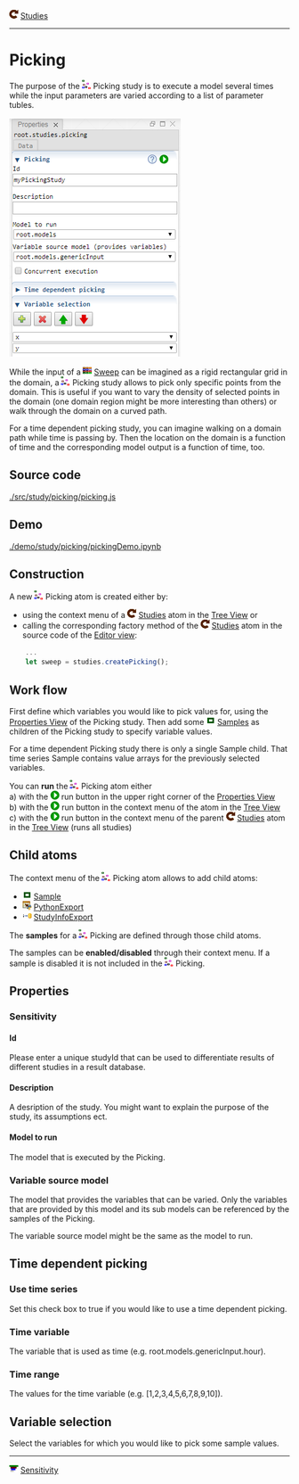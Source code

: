 ![](../../../../icons/studies.png) [Studies](../studies.md)

----

# Picking
		
The purpose of the ![](../../../../icons/picking.png) Picking study is to execute a model several times while the input parameters are varied according to a list of parameter tubles. 

![](../../../images/picking.png)

While the input of a ![](../../../../icons/sweep.png) [Sweep](../sweep/sweep.md) can be imagined as a rigid rectangular grid in the domain, a ![](../../../../icons/picking.png) Picking study allows to pick only specific points from the domain. This is useful if you want to vary the density of selected points in the domain (one domain region might be more interesting than others) or walk through the domain on a curved path. 

For a time dependent picking study, you can imagine walking on a domain path while time is passing by. Then the location on the domain is a function of time and the corresponding model output is a function of time, too. 

## Source code

[./src/study/picking/picking.js](../../../../src/study/picking/picking.js)

## Demo

[./demo/study/picking/pickingDemo.ipynb](../../../../demo/study/picking/pickingDemo.ipynb)

## Construction
		
A new ![](../../../../icons/picking.png) Picking atom is created either by: 

* using the context menu of a ![](../../../../icons/studies.png) [Studies](../studies.md) atom in the [Tree View](../../../views/treeView.md) or
* calling the corresponding factory method of the ![](../../../../icons/studies.png) [Studies](../studies.md) atom in the source code of the [Editor view](../../../views/editorView.md):

```javascript
    ...
    let sweep = studies.createPicking();	     
```

## Work flow	

First define which variables you would like to pick values for, using the [Properties View](../../../views/propertiesView.md) of the Picking study. Then add some ![](../../../../icons/sample.png) [Samples](../sample/sample.md) as children of the Picking study to specify variable values. 

For a time dependent Picking study there is only a single Sample child. That time series Sample contains value arrays for the previously selected variables. 

You can **run** the ![](../../../../icons/picking.png) Picking atom either<br> 
a) with the ![](../../../../icons/run.png) run button in the upper right corner of the [Properties View](../../../views/propertiesView.md)<br>
b) with the ![](../../../../icons/run.png) run button in the context menu of the atom in the [Tree View](../../../views/treeView.md)<br>
c) with the ![](../../../../icons/run.png) run button in the context menu of the parent ![](../../../../icons/studies.png) [Studies](../studies.md) atom in the [Tree View](../../../views/treeView.md) (runs all studies)<br>

## Child atoms
		
The context menu of the ![](../../../../icons/picking.png) Picking atom allows to add child atoms: 

* ![](../../../../icons/sample.png) [Sample](../sample/sample.md)
* ![](../../../../icons/pythonExport.png) [PythonExport](../pythonExport/pythonExport.md)
* ![](../../../../icons/studyInfoExport.png) [StudyInfoExport](../studyInfoExport/studyInfoExport.md)

The **samples** for a ![](../../../../icons/picking.png) Picking are defined through those child atoms. 

The samples can be **enabled/disabled** through their context menu. If a sample is disabled it is not included in the ![](../../../../icons/picking.png) Picking. 


## Properties

### Sensitivity

#### Id

Please enter a unique studyId that can be used to differentiate results of different studies in a result database.  

#### Description

A desription of the study. You might want to explain the purpose of the study, its assumptions ect. 

#### Model to run

The model that is executed by the Picking.

### Variable source model

The model that provides the variables that can be varied. Only the variables that are provided by this model and its sub models can be referenced by the samples of the Picking. 

The variable source model might be the same as the model to run.

## Time dependent picking

### Use time series

Set this check box to true if you would like to use a time dependent picking.

### Time variable

The variable that is used as time (e.g. root.models.genericInput.hour). 

### Time range

The values for the time variable (e.g. [1,2,3,4,5,6,7,8,9,10]). 

## Variable selection

Select the variables for which you would like to pick some sample values.

----

![](../../../../icons/sensitivity.png) [Sensitivity](../sensitivity/sensitivity.md)

